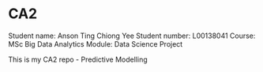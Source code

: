 # CA2
Student name: Anson Ting Chiong Yee
Student number: L00138041
Course: MSc Big Data Analytics
Module: Data Science Project

This is my CA2 repo - Predictive Modelling
